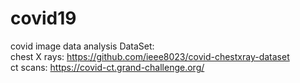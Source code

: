 # covid19
covid image data analysis
DataSet:<br>
chest X rays: https://github.com/ieee8023/covid-chestxray-dataset<br>
ct scans: https://covid-ct.grand-challenge.org/
